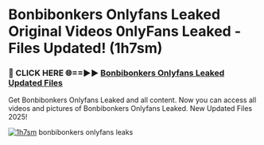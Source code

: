 # Bonbibonkers Onlyfans Leaked Original Videos 0nlyFans Leaked - Files Updated! (1h7sm)

<h3>🔴 CLICK HERE 🌐==►► <a href="https://tinyurl.com/2jnfzry5" rel="nofollow">Bonbibonkers Onlyfans Leaked Updated Files</a></h3>

Get Bonbibonkers Onlyfans Leaked and all content. Now you can access all videos and pictures of Bonbibonkers Onlyfans Leaked. New Updated Files 2025!

[![1h7sm](https://i.imgur.com/GyGTBgg.gif)](https://tinyurl.com/2jnfzry5)
bonbibonkers onlyfans leaks